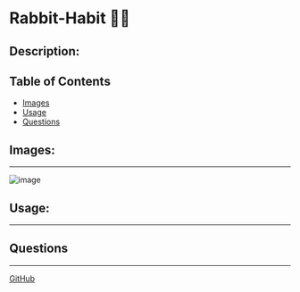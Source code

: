 # Rabbit-Habit 🥕📱

## Description:

## Table of Contents

- [Images](#images)
- [Usage](#usage)
- [Questions](#questions)

## Images:

---

![image]()

## Usage:

---

## Questions

---

[GitHub](https://github.com/BillyFletcher99/Rabit-Habit)
